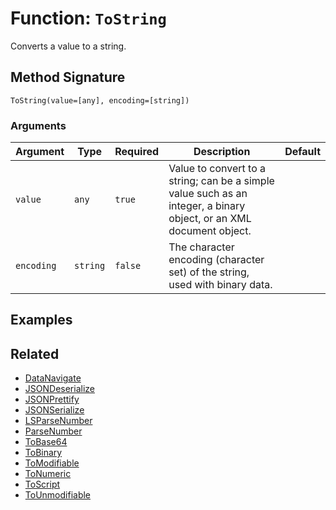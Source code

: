 [comment]: # (Note: This documentation is generated dynamically in the build process.  To modify the contents, change the javadoc on the _invoke method of the BIF class)

# Function: `ToString`

Converts a value to a string.

## Method Signature

```
ToString(value=[any], encoding=[string])
```

### Arguments


| Argument | Type | Required | Description | Default |
|----------|------|----------|-------------|---------|
| `value` | `any` | `true` | Value to convert to a string; can be a simple value such as an integer, a binary object, or an XML document object. |  |
| `encoding` | `string` | `false` | The character encoding (character set) of the string, used with binary data. |  |

## Examples



## Related

  * [DataNavigate](./DataNavigate.md)
  * [JSONDeserialize](./JSONDeserialize.md)
  * [JSONPrettify](./JSONPrettify.md)
  * [JSONSerialize](./JSONSerialize.md)
  * [LSParseNumber](./LSParseNumber.md)
  * [ParseNumber](./ParseNumber.md)
  * [ToBase64](./ToBase64.md)
  * [ToBinary](./ToBinary.md)
  * [ToModifiable](./ToModifiable.md)
  * [ToNumeric](./ToNumeric.md)
  * [ToScript](./ToScript.md)
  * [ToUnmodifiable](./ToUnmodifiable.md)
